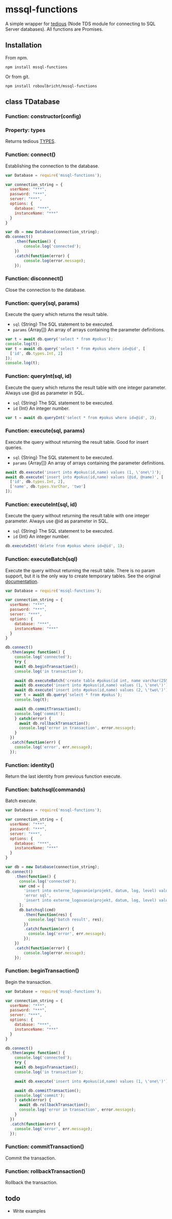 # mssql-functions
A simple wrapper for [tedious](https://github.com/tediousjs/tedious) (Node TDS module for connecting to SQL Server databases).
All functions are Promises.

## Installation
From npm.
```
npm install mssql-functions
```
Or from git.
```
npm install roboulbricht/mssql-functions
```

## class TDatabase

### Function: constructor(config)

### Property: types
Returns tedious [TYPES](https://tediousjs.github.io/tedious/api-datatypes.html).

### Function: connect()
Establishing the connection to the database.

```javascript
var Database = require('mssql-functions');

var connection_string = {
  userName: "***",
  password: "***",
  server: "***",
  options: {
    database: "***",
    instanceName: "***"
  }
}

var db = new Database(connection_string);
db.connect()
    .then(function() {
        console.log('connected');
    })
    .catch(function(error) {
        console.log(error.message);
    });
```

### Function: disconnect()
Close the connection to the database.

### Function: query(sql, params)
Execute the query which returns the result table.
 * `sql` {String} The SQL statement to be executed.
 * `params` {Array[]} An array of arrays containing the parameter definitions.

```javascript
var t = await db.query('select * from #pokus');
console.log(t);
var t = await db.query('select * from #pokus where id=@id', [
  ['id', db.types.Int, 2]
]);
console.log(t);
```

### Function: queryInt(sql, id)
Execute the query which returns the result table with one integer parameter. Always use @id as parameter in SQL.
 * `sql` {String} The SQL statement to be executed.
 * `id` {Int} An integer number.

```javascript
var t = await db.queryInt('select * from #pokus where id=@id', 2);
```

### Function: execute(sql, params)
Execute the query without returning the result table. Good for insert queries.
 * `sql` {String} The SQL statement to be executed.
 * `params` {Array[]} An array of arrays containing the parameter definitions.

```javascript
await db.execute('insert into #pokus(id,name) values (1, \'one\')');
await db.execute('insert into #pokus(id,name) values (@id, @name)', [
  ['id', db.types.Int, 2],
  ['name', db.types.VarChar, 'two']
]);
```

### Function: executeInt(sql, id)
Execute the query without returning the result table with one integer parameter. Always use @id as parameter in SQL.
 * `sql` {String} The SQL statement to be executed.
 * `id` {Int} An integer number.

```javascript
db.executeInt('delete from #pokus where id=@id', 1);
```

### Function: executeBatch(sql)
Execute the query without returning the result table. There is no param support, but it is the only way to create temporary tables.
See the original [documentation](http://tediousjs.github.io/tedious/api-connection.html#function_execSqlBatch).
```javascript
var Database = require('mssql-functions');

var connection_string = {
  userName: "***",
  password: "***",
  server: "***",
  options: {
    database: "***",
    instanceName: "***"
  }
}

db.connect()
  .then(async function() {
    console.log('connected');
    try {
    await db.beginTransaction();
    console.log('in transaction');

    await db.executeBatch('create table #pokus(id int, name varchar(255))');
    await db.execute('insert into #pokus(id,name) values (1, \'one\')');
    await db.execute('insert into #pokus(id,name) values (2, \'two\')');
    var t = await db.query('select * from #pokus');
    console.log(t);

    await db.commitTransaction();
    console.log('commit');
    } catch(error) {
      await db.rollbackTransaction();
      console.log('error in transaction', error.message);
    }
  })
  .catch(function(err) {
    console.log('error', err.message);
  });
```

### Function: identity()
Return the last identity from previous function execute.

### Function: batchsql(commands)
Batch execute.

```javascript
var Database = require('mssql-functions');

var connection_string = {
  userName: "***",
  password: "***",
  server: "***",
  options: {
    database: "***",
    instanceName: "***"
  }
}

var db = new Database(connection_string);
db.connect()
    .then(function() {
      console.log('connected');
      var cmd = [
        'insert into externe_logovanie(projekt, datum, log, level) values (\'batch1\', getdate(), \'1\', 1)',
        'error sql',
        'insert into externe_logovanie(projekt, datum, log, level) values (\'batch1\', getdate(), \'3\', 1)'
      ];
      db.batchsql(cmd)
        .then(function(res) {
          console.log('batch result', res);
        })
        .catch(function(err) {
          console.log('error', err.message);
        });
    })
    .catch(function(error) {
        console.log(error.message);
    });
```

### Function: beginTransaction()
Begin the transaction.
```javascript
var Database = require('mssql-functions');

var connection_string = {
  userName: "***",
  password: "***",
  server: "***",
  options: {
    database: "***",
    instanceName: "***"
  }
}

db.connect()
  .then(async function() {
    console.log('connected');
    try {
    await db.beginTransaction();
    console.log('in transaction');

    await db.execute('insert into #pokus(id,name) values (1, \'one\')');

    await db.commitTransaction();
    console.log('commit');
    } catch(error) {
      await db.rollbackTransaction();
      console.log('error in transaction', error.message);
    }
  })
  .catch(function(err) {
    console.log('error', err.message);
  });
```

### Function: commitTransaction()
Commit the transaction.

### Function: rollbackTransaction()
Rollback the transaction.

## todo
 - Write examples